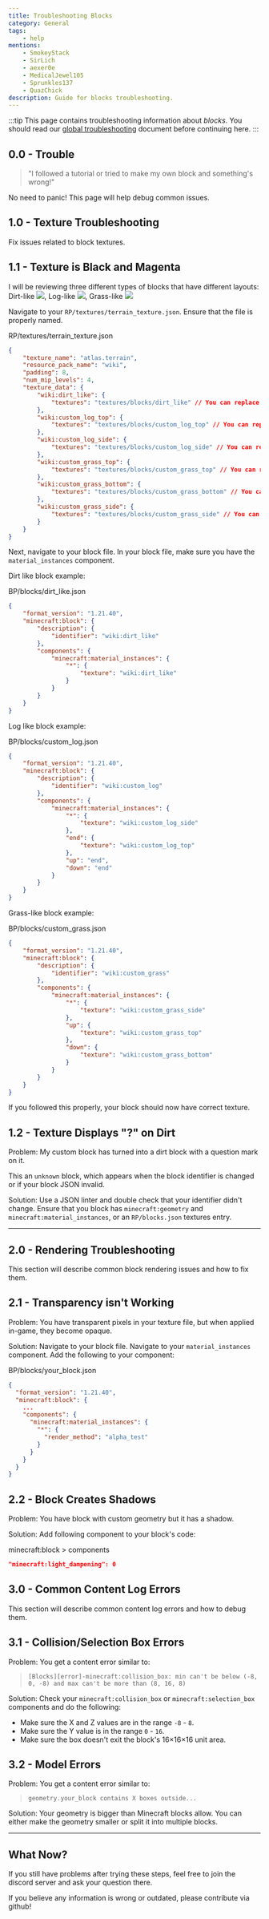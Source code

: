 ```yaml
---
title: Troubleshooting Blocks
category: General
tags:
    - help
mentions:
    - SmokeyStack
    - SirLich
    - aexer0e
    - MedicalJewel105
    - Sprunkles137
    - QuazChick
description: Guide for blocks troubleshooting.
---
```


:::tip
This page contains troubleshooting information about _blocks_. You should read our [global troubleshooting](/guide/troubleshooting) document before continuing here.
:::

## 0.0 - Trouble

> "I followed a tutorial or tried to make my own block and something's wrong!"

No need to panic! This page will help debug common issues.

## 1.0 - Texture Troubleshooting

Fix issues related to block textures.

## 1.1 - Texture is Black and Magenta

I will be reviewing three different types of blocks that have different layouts: Dirt-like ![](/assets/images/blocks/block_tr/tr_dirt.png), Log-like ![](/assets/images/blocks/block_tr/tr_log.png), Grass-like ![](/assets/images/blocks/block_tr/tr_grass.png)

Navigate to your `RP/textures/terrain_texture.json`. Ensure that the file is properly named.

<CodeHeader>RP/textures/terrain_texture.json</CodeHeader>

```json
{
    "texture_name": "atlas.terrain",
    "resource_pack_name": "wiki",
    "padding": 8,
    "num_mip_levels": 4,
    "texture_data": {
        "wiki:dirt_like": {
            "textures": "textures/blocks/dirt_like" // You can replace this with anything, just remember the name
        },
        "wiki:custom_log_top": {
            "textures": "textures/blocks/custom_log_top" // You can replace this with anything, just remember the name
        },
        "wiki:custom_log_side": {
            "textures": "textures/blocks/custom_log_side" // You can replace this with anything, just remember the name
        },
        "wiki:custom_grass_top": {
            "textures": "textures/blocks/custom_grass_top" // You can replace this with anything, just remember the name
        },
        "wiki:custom_grass_bottom": {
            "textures": "textures/blocks/custom_grass_bottom" // You can replace this with anything, just remember the name
        },
        "wiki:custom_grass_side": {
            "textures": "textures/blocks/custom_grass_side" // You can replace this with anything, just remember the name
        }
    }
}
```

Next, navigate to your block file. In your block file, make sure you have the `material_instances` component.

Dirt like block example:

<CodeHeader>BP/blocks/dirt_like.json</CodeHeader>

```json
{
    "format_version": "1.21.40",
    "minecraft:block": {
        "description": {
            "identifier": "wiki:dirt_like"
        },
        "components": {
            "minecraft:material_instances": {
                "*": {
                    "texture": "wiki:dirt_like"
                }
            }
        }
    }
}
```

Log like block example:

<CodeHeader>BP/blocks/custom_log.json</CodeHeader>

```json
{
    "format_version": "1.21.40",
    "minecraft:block": {
        "description": {
            "identifier": "wiki:custom_log"
        },
        "components": {
            "minecraft:material_instances": {
                "*": {
                    "texture": "wiki:custom_log_side"
                },
                "end": {
                    "texture": "wiki:custom_log_top"
                },
                "up": "end",
                "down": "end"
            }
        }
    }
}
```

Grass-like block example:

<CodeHeader>BP/blocks/custom_grass.json</CodeHeader>

```json
{
    "format_version": "1.21.40",
    "minecraft:block": {
        "description": {
            "identifier": "wiki:custom_grass"
        },
        "components": {
            "minecraft:material_instances": {
                "*": {
                    "texture": "wiki:custom_grass_side"
                },
                "up": {
                    "texture": "wiki:custom_grass_top"
                },
                "down": {
                    "texture": "wiki:custom_grass_bottom"
                }
            }
        }
    }
}
```

If you followed this properly, your block should now have correct texture.

## 1.2 - Texture Displays "?" on Dirt

Problem: My custom block has turned into a dirt block with a question mark on it.

<WikiImage
    src="/assets/images/blocks/block_tr/unknown.png"
    pixelated="true"
    width="128"
    class="my-4"
/>

This an `unknown` block, which appears when the block identifier is changed or if your block JSON invalid.

Solution: Use a JSON linter and double check that your identifier didn't change. Ensure that you block has `minecraft:geometry` and `minecraft:material_instances`, or an `RP/blocks.json` textures entry.

---

## 2.0 - Rendering Troubleshooting

This section will describe common block rendering issues and how to fix them.

## 2.1 - Transparency isn't Working

Problem: You have transparent pixels in your texture file, but when applied in-game, they become opaque.

Solution: Navigate to your block file. Navigate to your `material_instances` component. Add the following to your component:

<CodeHeader>BP/blocks/your_block.json</CodeHeader>

```json
{
  "format_version": "1.21.40",
  "minecraft:block": {
    ...
    "components": {
      "minecraft:material_instances": {
        "*": {
          "render_method": "alpha_test"
        }
      }
    }
  }
}
```

## 2.2 - Block Creates Shadows

Problem: You have block with custom geometry but it has a shadow.

Solution: Add following component to your block's code:

<CodeHeader>minecraft:block > components</CodeHeader>

```json
"minecraft:light_dampening": 0
```

## 3.0 - Common Content Log Errors

This section will describe common content log errors and how to debug them.

## 3.1 - Collision/Selection Box Errors

Problem: You get a content error similar to:

> `[Blocks][error]-minecraft:collision_box: min can't be below (-8, 0, -8) and max can't be more than (8, 16, 8)`

Solution: Check your `minecraft:collision_box` or `minecraft:selection_box` components and do the following:

- Make sure the X and Z values are in the range `-8` - `8`.
- Make sure the Y value is in the range `0` - `16`.
- Make sure the box doesn't exit the block's 16&times;16&times;16 unit area.

## 3.2 - Model Errors

Problem: You get a content error similar to:

> `geometry.your_block contains X boxes outside...`

Solution: Your geometry is bigger than Minecraft blocks allow. You can either make the geometry smaller or split it into multiple blocks.

---

## What Now?

If you still have problems after trying these steps, feel free to join the discord server and ask your question there.

If you believe any information is wrong or outdated, please contribute via github!
